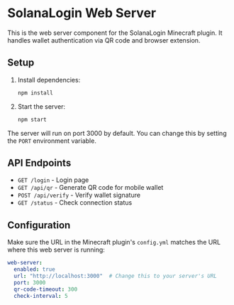 # SolanaLogin Web Server

This is the web server component for the SolanaLogin Minecraft plugin. It handles wallet authentication via QR code and browser extension.

## Setup

1. Install dependencies:
   ```bash
   npm install
   ```

2. Start the server:
   ```bash
   npm start
   ```

The server will run on port 3000 by default. You can change this by setting the `PORT` environment variable.

## API Endpoints

- `GET /login` - Login page
- `GET /api/qr` - Generate QR code for mobile wallet
- `POST /api/verify` - Verify wallet signature
- `GET /status` - Check connection status

## Configuration

Make sure the URL in the Minecraft plugin's `config.yml` matches the URL where this web server is running:

```yaml
web-server:
  enabled: true
  url: "http://localhost:3000"  # Change this to your server's URL
  port: 3000
  qr-code-timeout: 300
  check-interval: 5
```
